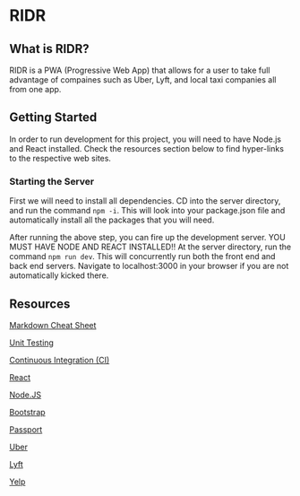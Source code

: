 # RIDR

## What is RIDR?
RIDR is a PWA (Progressive Web App) that allows for a user to take full advantage of compaines such as Uber, Lyft, and local taxi companies all from one app.

## Getting Started 
In order to run development for this project, you will need to have Node.js and React installed. Check the resources section below to find hyper-links to the respective web sites. 

### Starting the Server 
First we will need to install all dependencies. CD into the server directory, and run the command `npm -i`. This will look into your package.json file and automatically install all the packages that you will need. 

After running the above step, you can fire up the development server. YOU MUST HAVE NODE AND REACT INSTALLED!! At the server directory, run the command `npm run dev`. This will concurrently run both the front end and back end servers. Navigate to localhost:3000 in your browser if you are not automatically kicked there.  


## Resources 
[Markdown Cheat Sheet](https://github.com/adam-p/markdown-here/wiki/Markdown-Cheatsheet)

[Unit Testing](https://jestjs.io/en/)

[Continuous Integration (CI)](https://docs.travis-ci.com/user/getting-started)

[React](https://reactjs.org/)

[Node.JS](https://nodejs.org/en/)

[Bootstrap](https://getbootstrap.com/)

[Passport](http://www.passportjs.org/)

[Uber](https://developer.uber.com/)

[Lyft](https://www.lyft.com/developers)

[Yelp](https://www.yelp.com/developers)
